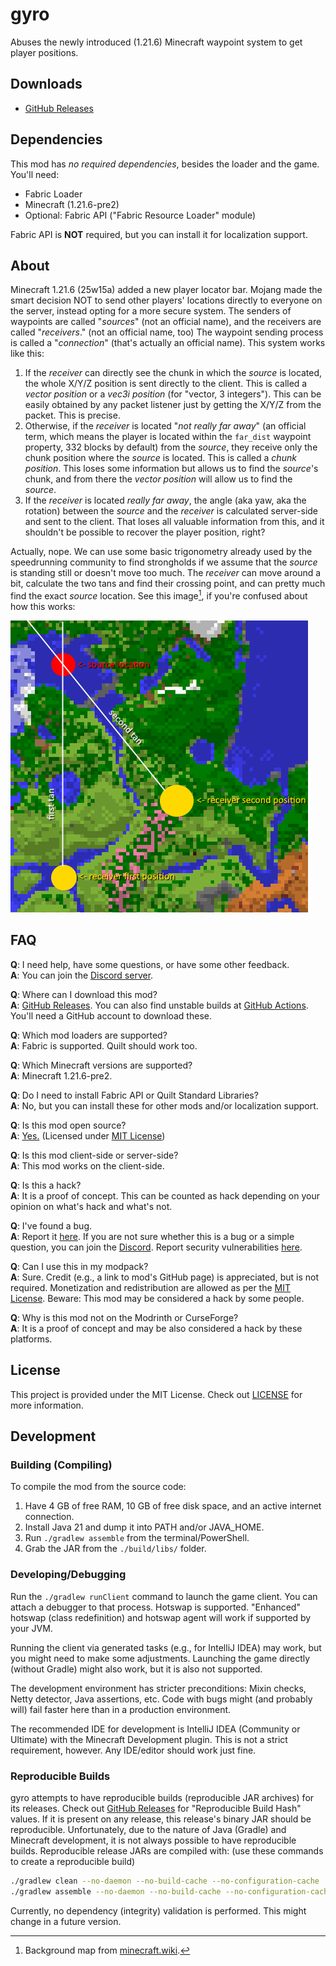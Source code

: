 # gyro

Abuses the newly introduced (1.21.6) Minecraft waypoint system to get player positions.

## Downloads

- [GitHub Releases](https://github.com/VidTu/gyro/releases)

## Dependencies

This mod has _no required dependencies_, besides the loader and the game.
You'll need:

- Fabric Loader
- Minecraft (1.21.6-pre2)
- Optional: Fabric API ("Fabric Resource Loader" module)

Fabric API is **NOT** required, but you can install it for localization support.

## About

Minecraft 1.21.6 (25w15a) added a new player locator bar. Mojang made the smart decision NOT to send other players'
locations directly to everyone on the server, instead opting for a more secure system. The senders of waypoints
are called "*sources*" (not an official name), and the receivers are called "*receivers*." (not an official name, too)
The waypoint sending process is called a "*connection*" (that's actually an official name). This system works like this:

1. If the *receiver* can directly see the chunk in which the *source* is located, the whole X/Y/Z position is sent
   directly to the client. This is called a *vector position* or a *vec3i position* (for "vector, 3 integers").
   This can be easily obtained by any packet listener just by getting the X/Y/Z from the packet. This is precise.
2. Otherwise, if the *receiver* is located "*not really far away*" (an official term, which means the player is located
   within the `far_dist` waypoint property, 332 blocks by default) from the *source*, they receive only the chunk
   position where the *source* is located. This is called a *chunk position*. This loses some information
   but allows us to find the *source*'s chunk, and from there the *vector position* will allow us to find the *source*.
3. If the *receiver* is located *really far away*, the angle (aka yaw, aka the rotation) between the *source* and the
   *receiver* is calculated server-side and sent to the client. That loses all valuable information from this,
   and it shouldn't be possible to recover the player position, right?

Actually, nope. We can use some basic trigonometry already used by the speedrunning community to find strongholds
if we assume that the *source* is standing still or doesn't move too much. The *receiver* can move around a bit,
calculate the two tans and find their crossing point, and can pretty much find the exact *source* location.
See this image[^1], if you're confused about how this works:

![an image of two tans crossing](taninfo.png)

## FAQ

**Q**: I need help, have some questions, or have some other feedback.  
**A**: You can join the [Discord server](https://discord.gg/Q6saSVSuYQ).

**Q**: Where can I download this mod?  
**A**: [GitHub Releases](https://github.com/VidTu/gyro/releases).
You can also find unstable builds at [GitHub Actions](https://github.com/VidTu/gyro/actions).
You'll need a GitHub account to download these.

**Q**: Which mod loaders are supported?  
**A**: Fabric is supported. Quilt should work too.

**Q**: Which Minecraft versions are supported?  
**A**: Minecraft 1.21.6-pre2.

**Q**: Do I need to install Fabric API or Quilt Standard Libraries?  
**A**: No, but you can install these for other mods and/or localization support.

**Q**: Is this mod open source?  
**A**: [Yes.](https://github.com/VidTu/gyro) (Licensed
under [MIT License](https://github.com/VidTu/gyro/blob/main/LICENSE))

**Q**: Is this mod client-side or server-side?  
**A**: This mod works on the client-side.

**Q**: Is this a hack?  
**A**: It is a proof of concept. This can be counted as hack depending on your opinion on what's hack and what's not.

**Q**: I've found a bug.  
**A**: Report it [here](https://github.com/VidTu/gyro/issues). If you are not sure whether this is a bug or a
simple question, you can join the [Discord](https://discord.gg/Q6saSVSuYQ).
Report security vulnerabilities [here](https://github.com/VidTu/gyro/security).

**Q**: Can I use this in my modpack?  
**A**: Sure. Credit (e.g., a link to mod's GitHub page) is appreciated, but is not required.
Monetization and redistribution are allowed as per the [MIT License](https://github.com/VidTu/gyro/blob/main/LICENSE).
Beware: This mod may be considered a hack by some people.

**Q**: Why is this mod not on the Modrinth or CurseForge?  
**A**: It is a proof of concept and may be also considered a hack by these platforms.

## License

This project is provided under the MIT License.
Check out [LICENSE](https://github.com/VidTu/gyro/blob/main/LICENSE) for more information.

## Development

### Building (Compiling)

To compile the mod from the source code:

1. Have 4 GB of free RAM, 10 GB of free disk space, and an active internet connection.
2. Install Java 21 and dump it into PATH and/or JAVA_HOME.
3. Run `./gradlew assemble` from the terminal/PowerShell.
4. Grab the JAR from the `./build/libs/` folder.

### Developing/Debugging

Run the `./gradlew runClient` command to launch the game client. You can attach a debugger to that process.
Hotswap is supported. "Enhanced" hotswap (class redefinition) and hotswap agent will work if supported by your JVM.

Running the client via generated tasks (e.g., for IntelliJ IDEA) may work, but you might need to make some adjustments.
Launching the game directly (without Gradle) might also work, but it is also not supported.

The development environment has stricter preconditions: Mixin checks, Netty detector, Java assertions, etc.
Code with bugs might (and probably will) fail faster here than in a production environment.

The recommended IDE for development is IntelliJ IDEA (Community or Ultimate) with the Minecraft Development plugin.
This is not a strict requirement, however. Any IDE/editor should work just fine.

### Reproducible Builds

gyro attempts to have reproducible builds (reproducible JAR archives) for its releases. Check out
[GitHub Releases](https://github.com/VidTu/gyro/releases) for "Reproducible Build Hash" values. If it is present
on any release, this release's binary JAR should be reproducible. Unfortunately, due to the nature of Java
(Gradle) and Minecraft development, it is not always possible to have reproducible builds.
Reproducible release JARs are compiled with: (use these commands to create a reproducible build)

```bash
./gradlew clean --no-daemon --no-build-cache --no-configuration-cache
./gradlew assemble --no-daemon --no-build-cache --no-configuration-cache
```

Currently, no dependency (integrity) validation is performed. This might change in a future version.

[^1]: Background map from [minecraft.wiki](https://minecraft.wiki/index.php?curid=122350).
